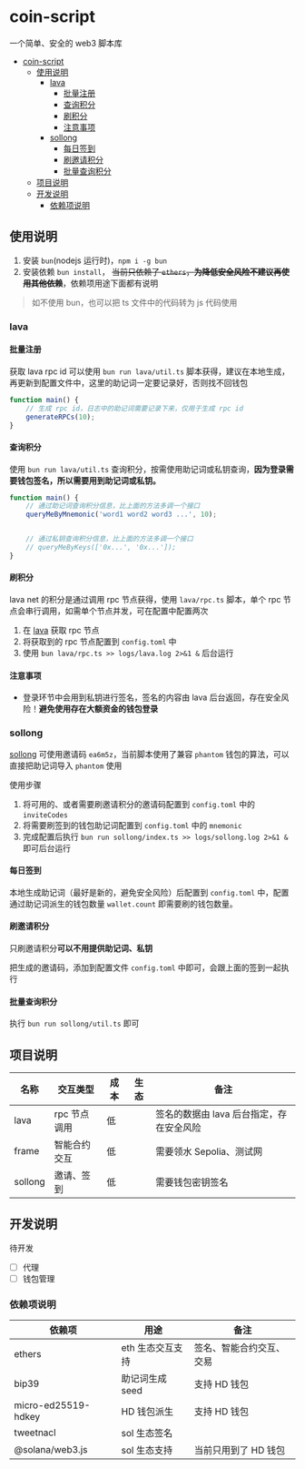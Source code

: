# coin-script

一个简单、安全的 web3 脚本库

- [coin-script](#coin-script)
  - [使用说明](#使用说明)
    - [lava](#lava)
      - [批量注册](#批量注册)
      - [查询积分](#查询积分)
      - [刷积分](#刷积分)
      - [注意事项](#注意事项)
    - [sollong](#sollong)
      - [每日签到](#每日签到)
      - [刷邀请积分](#刷邀请积分)
      - [批量查询积分](#批量查询积分)
  - [项目说明](#项目说明)
  - [开发说明](#开发说明)
    - [依赖项说明](#依赖项说明)

## 使用说明

1. 安装 `bun`(nodejs 运行时)，`npm i -g bun`
2. 安装依赖 `bun install`， ~~当前只依赖了 `ethers`，**为降低安全风险不建议再使用其他依赖**~~，依赖项用途下面都有说明

> 如不使用 bun，也可以把 ts 文件中的代码转为 js 代码使用

### lava

#### 批量注册

获取 lava rpc id 可以使用 `bun run lava/util.ts` 脚本获得，建议在本地生成，再更新到配置文件中，这里的助记词一定要记录好，否则找不回钱包

```ts
function main() {
    // 生成 rpc id，日志中的助记词需要记录下来，仅用于生成 rpc id
    generateRPCs(10);
}
```

#### 查询积分

使用 `bun run lava/util.ts` 查询积分，按需使用助记词或私钥查询，**因为登录需要钱包签名，所以需要用到助记词或私钥。**

```ts
function main() {
    // 通过助记词查询积分信息，比上面的方法多调一个接口
    queryMeByMnemonic('word1 word2 word3 ...', 10);


    // 通过私钥查询积分信息，比上面的方法多调一个接口
    // queryMeByKeys(['0x...', '0x...']);
}
```

#### 刷积分

lava net 的积分是通过调用 rpc 节点获得，使用 `lava/rpc.ts` 脚本，单个 rpc 节点会串行调用，如需单个节点并发，可在配置中配置两次

1. 在 [lava](https://points.lavanet.xyz/) 获取 rpc 节点
2. 将获取到的 rpc 节点配置到 `config.toml` 中
3. 使用 `bun lava/rpc.ts >> logs/lava.log 2>&1 &` 后台运行

#### 注意事项

- 登录环节中会用到私钥进行签名，签名的内容由 lava 后台返回，存在安全风险！**避免使用存在大额资金的钱包登录**

### sollong

[sollong](https://app.sollong.xyz/) 可使用邀请码 `ea6m5z`，当前脚本使用了兼容 `phantom` 钱包的算法，可以直接把助记词导入 `phantom` 使用

使用步骤

1. 将可用的、或者需要刷邀请积分的邀请码配置到 `config.toml` 中的 `inviteCodes`
2. 将需要刷签到的钱包助记词配置到 `config.toml` 中的 `mnemonic`
3. 完成配置后执行 `bun run sollong/index.ts >> logs/sollong.log 2>&1 &` 即可后台运行


#### 每日签到

本地生成助记词（最好是新的，避免安全风险）后配置到 `config.toml` 中，配置通过助记词派生的钱包数量 `wallet.count` 即需要刷的钱包数量。


#### 刷邀请积分

只刷邀请积分**可以不用提供助记词、私钥**

把生成的邀请码，添加到配置文件 `config.toml` 中即可，会跟上面的签到一起执行

#### 批量查询积分

执行 `bun run sollong/util.ts` 即可


## 项目说明

| 名称 | 交互类型 | 成本 | 生态 | 备注 |
| -- | -- | -- | -- | -- |
| lava | rpc 节点调用 | 低 | | 签名的数据由 lava 后台指定，存在安全风险 |
| frame | 智能合约交互 | 低 | | 需要领水 Sepolia、测试网 |
| sollong | 邀请、签到 | 低 | | 需要钱包密钥签名 |

## 开发说明

待开发

- [ ] 代理
- [ ] 钱包管理

### 依赖项说明

| 依赖项 | 用途 | 备注 |
| -- | -- | -- |
| ethers | eth 生态交互支持 | 签名、智能合约交互、交易 |
| bip39 | 助记词生成 seed | 支持 HD 钱包 |
| micro-ed25519-hdkey | HD 钱包派生 | 支持 HD 钱包 |
| tweetnacl | sol 生态签名 | |
| @solana/web3.js | sol 生态支持 | 当前只用到了 HD 钱包 |



